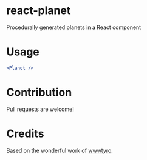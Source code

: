 # react-planet
Procedurally generated planets in a React component

# Usage
```jsx
<Planet />
```

# Contribution
Pull requests are welcome!

# Credits
Based on the wonderful work of [wwwtyro](https://github.com/wwwtyro/procedural.js).
